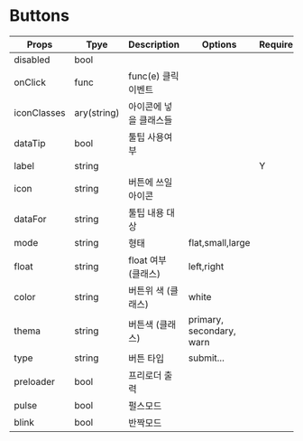 # Buttons

| Props       | Tpye        | Description            | Options                  | Require | Default |
| ----------- | ----------- | ---------------------- | ------------------------ | ------- | ------- |
| disabled    | bool        |                        |                          |         | false   |
| onClick     | func        | func(e) 클릭 이벤트    |                          |         |         |
| iconClasses | ary(string) | 아이콘에 넣을 클래스들 |                          |         |         |
| dataTip     | bool        | 툴팁 사용여부          |                          |         | false   |
| label       | string      |                        |                          | Y       |         |
| icon        | string      | 버튼에 쓰일 아이콘     |                          |         |         |
| dataFor     | string      | 툴팁 내용 대상         |                          |         |         |
| mode        | string      | 형태                   | flat,small,large         |         |         |
| float       | string      | float 여부 (클래스)    | left,right               |         |         |
| color       | string      | 버튼위 색 (클래스)     | white                    |         |         |
| thema       | string      | 버튼색 (클래스)        | primary, secondary, warn |         |         |
| type        | string      | 버튼 타입              | submit...                |         |         |
| preloader   | bool        | 프리로더 출력          |                          |         | false   |
| pulse       | bool        | 펄스모드               |                          |         | false   |
| blink       | bool        | 반짝모드               |                          |         | false   |
